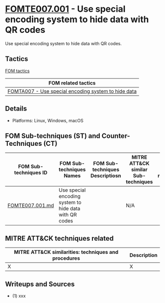 # [FOMTE007.001](https://github.com/blue101010/FOM/blob/main/techniques/FOMTE002.md) - Use special encoding system to hide data with QR codes

Use special encoding system to hide data with QR codes.

## Tactics

[FOM tactics](https://github.com/blue101010/FOM/blob/main/tactics/tactics.md)

| FOM related tactics  |
| --------------------------------------- |
| [FOMTA007 - Use special encoding system to hide data](https://github.com/blue101010/FOM/blob/main/tactics/FOMTA007.md)   |

## Details

- Platforms: Linux, Windows, macOS

## FOM Sub-techniques (ST) and Counter-Techniques (CT)

| FOM Sub-techniques ID   | FOM Sub-techniques Names | FOM Sub-techniques Descriptiosn | MITRE ATT&CK similar Sub-techniques            | FOM CT related
| ---------------------- |-----------  | -------------------|-------------------------------------------|----------------
|  [FOMTE007.001.md](https://github.com/blue101010/FOM/blob/main/techniques/FOMTE007.001.md])                      | Use special encoding system to hide data with QR codes       |                    | N/A |    |

## MITRE ATT&CK techniques related

|  MITRE ATT&CK similarities: techniques and procedures |       Description               |
| --------------------------------------------------- | ----------------------------------|
| X  | X |

## Writeups and Sources

 - (1) xxx